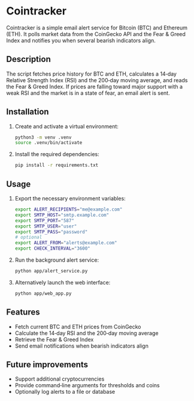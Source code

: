# Cointracker

Cointracker is a simple email alert service for Bitcoin (BTC) and Ethereum (ETH).
It polls market data from the CoinGecko API and the Fear & Greed Index and notifies you when
several bearish indicators align.

## Description

The script fetches price history for BTC and ETH, calculates a 14‑day Relative
Strength Index (RSI) and the 200‑day moving average, and reads the Fear & Greed
Index.  If prices are falling toward major support with a weak RSI and the
market is in a state of fear, an email alert is sent.

## Installation

1. Create and activate a virtual environment:

   ```bash
   python3 -m venv .venv
   source .venv/bin/activate
   ```

2. Install the required dependencies:

   ```bash
   pip install -r requirements.txt
   ```

## Usage

1. Export the necessary environment variables:

   ```bash
   export ALERT_RECIPIENTS="me@example.com"
   export SMTP_HOST="smtp.example.com"
   export SMTP_PORT="587"
   export SMTP_USER="user"
   export SMTP_PASS="password"
   # optional
   export ALERT_FROM="alerts@example.com"
   export CHECK_INTERVAL="3600"
   ```

2. Run the background alert service:

   ```bash
   python app/alert_service.py
   ```

3. Alternatively launch the web interface:

   ```bash
   python app/web_app.py
   ```

## Features

- Fetch current BTC and ETH prices from CoinGecko
- Calculate the 14‑day RSI and the 200‑day moving average
- Retrieve the Fear & Greed Index
- Send email notifications when bearish indicators align

## Future improvements

- Support additional cryptocurrencies
- Provide command‑line arguments for thresholds and coins
- Optionally log alerts to a file or database
